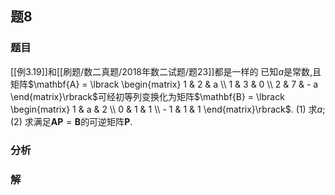 ## 题8
### 题目
[[例3.19]]和[[刷题/数二真题/2018年数二试题/题23]]都是一样的
已知$a$是常数,且矩阵$\mathbf{A} = \lbrack \begin{matrix} 1 & 2 & a \\ 1 & 3 & 0 \\ 2 & 7 & - a \end{matrix}\rbrack$可经初等列变换化为矩阵$\mathbf{B} = \lbrack \begin{matrix} 1 & a & 2 \\ 0 & 1 & 1 \\ - 1 & 1 & 1 \end{matrix}\rbrack$.
(1) 求$a$;
(2) 求满足$\mathbf{{AP}} = \mathbf{B}$的可逆矩阵$\mathbf{P}$.
### 分析

### 解